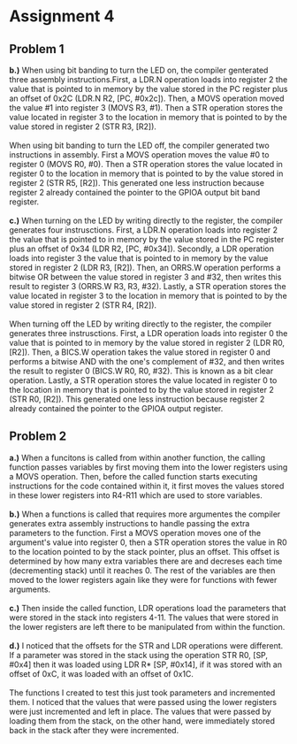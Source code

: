 # **Assignment 4**

## Problem 1
**b.)** When using bit banding to turn the LED on, the compiler genterated three assembly instructions.First, a LDR.N operation loads into register 2 the value that is pointed to in memory by the value stored in the PC register plus an offset of 0x2C (LDR.N R2, [PC, #0x2c]). Then, a MOVS operation moved the value #1 into register 3 (MOVS R3, #1). Then a STR operation stores the value located in register 3 to the location in memory that is pointed to by the value stored in register 2 (STR R3, [R2]).
\
\
When using bit banding to turn the LED off, the compiler generated two instructions in assembly. First a MOVS operation moves the value #0 to register 0 (MOVS R0, #0). Then a STR operation stores the value located in register 0 to the location in memory that is pointed to by the value stored in register 2 (STR R5, [R2]). This generated one less instruction because register 2 already contained the pointer to the GPIOA output bit band register.
\
\
**c.)** When turning on the LED by writing directly to the register, the compiler generates four instrusctions. First, a LDR.N operation loads into register 2 the value that is pointed to in memory by the value stored in the PC register plus an offset of 0x34 (LDR R2, [PC, #0x34]). Secondly, a LDR operation loads into register 3 the value that is pointed to in memory by the value stored in register 2 (LDR R3, [R2]). Then, an ORRS.W operation performs a bitwise OR between the value stored in register 3 and #32, then writes this result to register 3 (ORRS.W R3, R3, #32). Lastly, a STR operation stores the value located in register 3 to the location in memory that is pointed to by the value stored in register 2 (STR R4, [R2]).
\
\
When turning off the LED by writing directly to the register, the compiler generates three instrusctions. First, a LDR operation loads into register 0 the value that is pointed to in memory by the value stored in register 2 (LDR R0, [R2]). Then, a BICS.W operation takes the value stored in register 0 and performs a bitwise AND with the one's complement of #32, and then writes the result to register 0 (BICS.W R0, R0, #32). This is known as a bit clear operation. Lastly, a STR operation stores the value located in register 0 to the location in memory that is pointed to by the value stored in register 2 (STR R0, [R2]). This generated one less instruction because register 2 already contained the pointer to the GPIOA output register.

## Problem 2

**a.)** When a funcitons is called from within another function, the calling function passes variables by first moving them into the lower registers using a MOVS operation. Then, before the called function starts executing instructions for the code contained within it, it first moves the values stored in these lower registers into R4-R11 which are used to store variables.
\
\
**b.)** When a functions is called that requires more argumentes the compiler generates extra assembly instructions to handle passing the extra parameters to the function. First a MOVS operation moves one of the argument's value into register 0, then a STR operation stores the value in R0 to the location pointed to by the stack pointer, plus an offset. This offset is determined by how many extra variables there are and decreses each time (decrementing stack) until it reaches 0. The rest of the variables are then moved to the lower registers again like they were for functions with fewer arguments.
\
\
**c.)** Then inside the called function, LDR operations load the parameters that were stored in the stack into registers 4-11. The values that were stored in the lower registers are left there to be manipulated from within the function.
\
\
**d.)** I noticed that the offsets for the STR and LDR operations were different. If a parameter was stored in the stack using the operation STR R0, [SP, #0x4] then it was loaded using LDR R* [SP, #0x14], if it was stored with an offset of 0xC, it was loaded with an offset of 0x1C.
\
\
The functions I created to test this just took parameters and incremented them. I noticed that the values that were passed using the lower registers were just incremented and left in place. The values that were passed by loading them from the stack, on the other hand, were immediately stored back in the stack after they were incremented.
